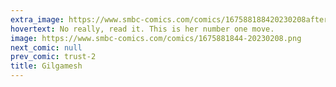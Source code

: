```yaml
---
extra_image: https://www.smbc-comics.com/comics/167588188420230208after.png
hovertext: No really, read it. This is her number one move.
image: https://www.smbc-comics.com/comics/1675881844-20230208.png
next_comic: null
prev_comic: trust-2
title: Gilgamesh
---
```


